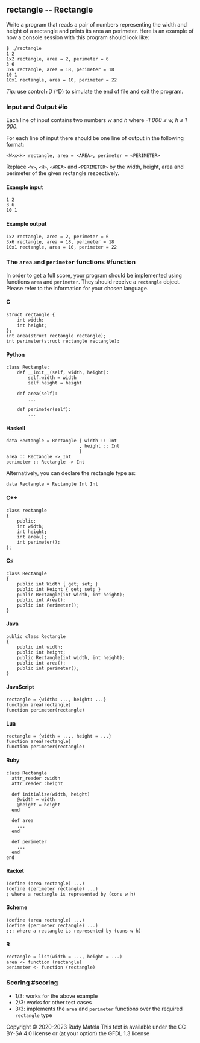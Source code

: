 rectangle -- Rectangle
----------------------

Write a program that reads a pair of numbers
representing the width and height of a rectangle
and prints its area an perimeter.
Here is an example of
how a console session with this program should look like:

	$ ./rectangle
	1 2
	1x2 rectangle, area = 2, perimeter = 6
	3 6
	3x6 rectangle, area = 18, perimeter = 18
	10 1
	10x1 rectangle, area = 10, perimeter = 22

_Tip:_ use control+D (^D) to simulate the end of file and exit the program.


### Input and Output  #io

Each line of input contains two numbers _w_ and _h_
where _-1 000 ≤ w, h ≤ 1 000_.

For each line of input there should be one line of output in the following format:

	<W>x<H> rectangle, area = <AREA>, perimeter = <PERIMETER>

Replace `<W>`, `<H>`, `<AREA>` and `<PERIMETER>` by
the width, height, area and perimeter of the given rectangle respectively.

#### Example input

	1 2
	3 6
	10 1

#### Example output

	1x2 rectangle, area = 2, perimeter = 6
	3x6 rectangle, area = 18, perimeter = 18
	10x1 rectangle, area = 10, perimeter = 22

### The `area` and `perimeter` functions  #function

In order to get a full score,
your program should be implemented using functions `area` and `perimeter`.
They should receive a `rectangle` object.
Please refer to the information for your chosen language.

#### C

	struct rectangle {
		int width;
		int height;
	};
	int area(struct rectangle rectangle);
	int perimeter(struct rectangle rectangle);

#### Python

	class Rectangle:
		def __init__(self, width, height):
			self.width = width
			self.height = height

		def area(self):
			...

		def perimeter(self):
			...

#### Haskell

	data Rectangle = Rectangle { width :: Int
	                           , height :: Int
	                           }
	area :: Rectangle -> Int
	perimeter :: Rectangle -> Int

Alternatively, you can declare the rectangle type as:

	data Rectangle = Rectangle Int Int

#### C++

	class rectangle
	{
		public:
		int width;
		int height;
		int area();
		int perimeter();
	};

#### C♯

	class Rectangle
	{
		public int Width { get; set; }
		public int Height { get; set; }
		public Rectangle(int width, int height);
		public int Area();
		public int Perimeter();
	}

#### Java

	public class Rectangle
	{
		public int width;
		public int height;
		public Rectangle(int width, int height);
		public int area();
		public int perimeter();
	}

#### JavaScript

	rectangle = {width: ..., height: ...}
	function area(rectangle)
	function perimeter(rectangle)

#### Lua

	rectangle = {width = ..., height = ...}
	function area(rectangle)
	function perimeter(rectangle)

#### Ruby

	class Rectangle
	  attr_reader :width
	  attr_reader :height

	  def initialize(width, height)
	    @width = width
	    @height = height
	  end

	  def area
	    ...
	  end

	  def perimeter
	    ...
	  end
	end

#### Racket

	(define (area rectangle) ...)
	(define (perimeter rectangle) ...)
	; where a rectangle is represented by (cons w h)

#### Scheme

	(define (area rectangle) ...)
	(define (perimeter rectangle) ...)
	;;; where a rectangle is represented by (cons w h)

#### R

	rectangle = list(width = ..., height = ...)
	area <- function (rectangle)
	perimeter <- function (rectangle)


### Scoring  #scoring

* 1/3: works for the above example
* 2/3: works for other test cases
* 3/3: implements the `area` and `perimeter` functions
       over the required `rectangle` type


Copyright © 2020-2023  Rudy Matela
This text is available under the CC BY-SA 4.0 license
or (at your option) the GFDL 1.3 license
